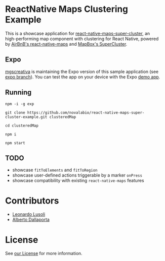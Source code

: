 # ReactNative Maps Clustering Example

This is a showcase application for [react-native-maps-super-cluster](https://github.com/novalabio/react-native-maps-super-cluster), an high-performing map component with clustering for React Native, powered by [AirBnB's react-native-maps](https://github.com/airbnb/react-native-maps) and [MapBox's SuperCluster](https://github.com/mapbox/supercluster).

## Expo
[mgscreativa](https://github.com/mgscreativa) is maintaining the Expo version of this sample application (see [expo branch](https://github.com/novalabio/react-native-maps-super-cluster-example/tree/expo)).
You can test the app on your device with the Expo [demo app](https://exp.host/@mgscreativa/novalabreactnativemapsclusteringexample).

## Running

```
npm -i -g exp

git clone https://github.com/novalabio/react-native-maps-super-cluster-example.git clusteredMap

cd clusteredMap

npm i

npm start
```

## TODO

* showcase `fitToElements` and `fitToRegion`
* showcase user-defined actions triggerable by a marker `onPress`
* showcase compatibility with existing `react-native-maps` features

# Contributors

* [Leonardo Lusoli](https://github.com/leolusoli)
* [Alberto Dallaporta](https://github.com/39otrebla)

# License
See [our License](https://github.com/novalabio/react-native-maps-super-cluster-example/blob/master/LICENSE) for more information.
